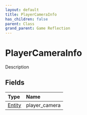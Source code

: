 ```yaml
---
layout: default
title: PlayerCameraInfo
has_children: false
parent: Class
grand_parent: Game Reflection
---
```

# PlayerCameraInfo
Description 

## Fields
| Type | Name |
|:-------------|:--------------|
| [Entity](/game-reflection/classes/entity.md) | player_camera |

